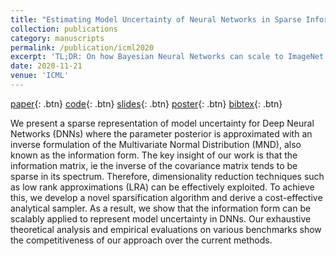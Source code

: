 ```yaml
---
title: "Estimating Model Uncertainty of Neural Networks in Sparse Information Form"
collection: publications
category: manuscripts
permalink: /publication/icml2020
excerpt: 'TL;DR: On how Bayesian Neural Networks can scale to ImageNet size data and architecture, or even beyond.'
date: 2020-11-21
venue: 'ICML'
---
```



[paper](https://proceedings.mlr.press/v119/lee20b.html){: .btn} [code](https://github.com/DLR-RM/curvature){: .btn} [slides](/files/publications/ICML2020slide.pdf){: .btn} [poster](/files/publications/ICML2020.pdf){: .btn} [bibtex](/files/publications/icml2020.bib){: .btn}

We present a sparse representation of model uncertainty for Deep Neural Networks (DNNs) where the parameter posterior is approximated with an inverse formulation of the Multivariate Normal Distribution (MND), also known as the information form. The key insight of our work is that the information matrix, ie the inverse of the covariance matrix tends to be sparse in its spectrum. Therefore, dimensionality reduction techniques such as low rank approximations (LRA) can be effectively exploited. To achieve this, we develop a novel sparsification algorithm and derive a cost-effective analytical sampler. As a result, we show that the information form can be scalably applied to represent model uncertainty in DNNs. Our exhaustive theoretical analysis and empirical evaluations on various benchmarks show the competitiveness of our approach over the current methods.
